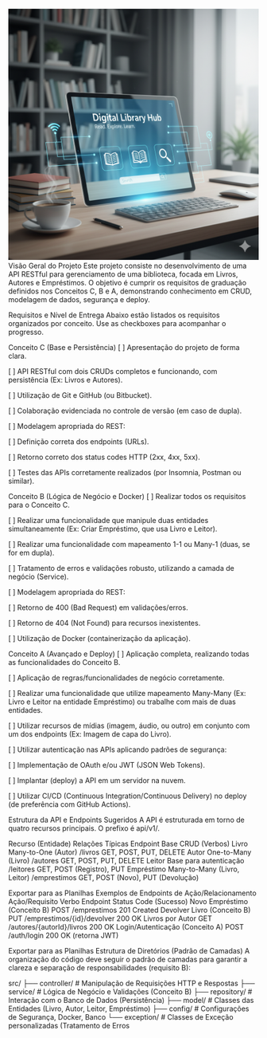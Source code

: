 ![Logo do Projeto](assets/img/library.png)
Visão Geral do Projeto
Este projeto consiste no desenvolvimento de uma API RESTful para gerenciamento de uma biblioteca, focada em Livros, Autores e Empréstimos. O objetivo é cumprir os requisitos de graduação definidos nos Conceitos C, B e A, demonstrando conhecimento em CRUD, modelagem de dados, segurança e deploy.

Requisitos e Nível de Entrega
Abaixo estão listados os requisitos organizados por conceito. Use as checkboxes para acompanhar o progresso.

Conceito C (Base e Persistência)
[ ] Apresentação do projeto de forma clara.

[ ] API RESTful com dois CRUDs completos e funcionando, com persistência (Ex: Livros e Autores).

[ ] Utilização de Git e GitHub (ou Bitbucket).

[ ] Colaboração evidenciada no controle de versão (em caso de dupla).

[ ] Modelagem apropriada do REST:

[ ] Definição correta dos endpoints (URLs).

[ ] Retorno correto dos status codes HTTP (2xx, 4xx, 5xx).

[ ] Testes das APIs corretamente realizados (por Insomnia, Postman ou similar).

Conceito B (Lógica de Negócio e Docker)
[ ] Realizar todos os requisitos para o Conceito C.

[ ] Realizar uma funcionalidade que manipule duas entidades simultaneamente (Ex: Criar Empréstimo, que usa Livro e Leitor).

[ ] Realizar uma funcionalidade com mapeamento 1-1 ou Many-1 (duas, se for em dupla).

[ ] Tratamento de erros e validações robusto, utilizando a camada de negócio (Service).

[ ] Modelagem apropriada do REST:

[ ] Retorno de 400 (Bad Request) em validações/erros.

[ ] Retorno de 404 (Not Found) para recursos inexistentes.

[ ] Utilização de Docker (containerização da aplicação).

Conceito A (Avançado e Deploy)
[ ] Aplicação completa, realizando todas as funcionalidades do Conceito B.

[ ] Aplicação de regras/funcionalidades de negócio corretamente.

[ ] Realizar uma funcionalidade que utilize mapeamento Many-Many (Ex: Livro e Leitor na entidade Empréstimo) ou trabalhe com mais de duas entidades.

[ ] Utilizar recursos de mídias (imagem, áudio, ou outro) em conjunto com um dos endpoints (Ex: Imagem de capa do Livro).

[ ] Utilizar autenticação nas APIs aplicando padrões de segurança:

[ ] Implementação de OAuth e/ou JWT (JSON Web Tokens).

[ ] Implantar (deploy) a API em um servidor na nuvem.

[ ] Utilizar CI/CD (Continuous Integration/Continuous Delivery) no deploy (de preferência com GitHub Actions).

Estrutura da API e Endpoints Sugeridos
A API é estruturada em torno de quatro recursos principais. O prefixo é api/v1/.

Recurso (Entidade)	Relações Típicas	Endpoint Base	CRUD (Verbos)
Livro	Many-to-One (Autor)	/livros	GET, POST, PUT, DELETE
Autor	One-to-Many (Livro)	/autores	GET, POST, PUT, DELETE
Leitor	Base para autenticação	/leitores	GET, POST (Registro), PUT
Empréstimo	Many-to-Many (Livro, Leitor)	/emprestimos	GET, POST (Novo), PUT (Devolução)

Exportar para as Planilhas
Exemplos de Endpoints de Ação/Relacionamento
Ação/Requisito	Verbo	Endpoint	Status Code (Sucesso)
Novo Empréstimo (Conceito B)	POST	/emprestimos	201 Created
Devolver Livro (Conceito B)	PUT	/emprestimos/{id}/devolver	200 OK
Livros por Autor	GET	/autores/{autorId}/livros	200 OK
Login/Autenticação (Conceito A)	POST	/auth/login	200 OK (retorna JWT)

Exportar para as Planilhas
Estrutura de Diretórios (Padrão de Camadas)
A organização do código deve seguir o padrão de camadas para garantir a clareza e separação de responsabilidades (requisito B):

src/
├── controller/         # Manipulação de Requisições HTTP e Respostas
├── service/            # Lógica de Negócio e Validações (Conceito B)
├── repository/         # Interação com o Banco de Dados (Persistência)
├── model/              # Classes das Entidades (Livro, Autor, Leitor, Empréstimo)
├── config/             # Configurações de Segurança, Docker, Banco
└── exception/          # Classes de Exceção personalizadas (Tratamento de Erros
